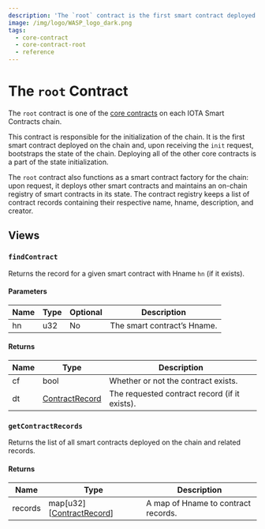 ```yaml
---
description: 'The `root` contract is the first smart contract deployed on the chain. It functions as a smart contract factory for the chain.'
image: /img/logo/WASP_logo_dark.png
tags:
  - core-contract
  - core-contract-root
  - reference
---
```


# The `root` Contract

The `root` contract is one of the [core contracts](overview.md) on each IOTA Smart Contracts chain.

This contract is responsible for the initialization of the chain. It is the first smart contract deployed on the chain and, upon receiving the `init` request, bootstraps the state of the chain. Deploying all of the other core contracts is a part of the state initialization.

The `root` contract also functions as a smart contract factory for the chain: upon request, it deploys other smart contracts and maintains an on-chain registry of smart contracts in its state. The contract registry keeps a list of contract records containing their respective name, hname, description, and creator.

## Views

### `findContract`

Returns the record for a given smart contract with Hname `hn` (if it exists).

#### Parameters

| Name | Type | Optional | Description                 |
| ---- | ---- | -------- | --------------------------- |
| hn   | u32  | No       | The smart contract’s Hname. |

#### Returns

| Name | Type                                        | Description                                   |
| ---- | ------------------------------------------- | --------------------------------------------- |
| cf   | bool                                        | Whether or not the contract exists.           |
| dt   | [ContractRecord](./types.md#contractrecord) | The requested contract record (if it exists). |

### `getContractRecords`

Returns the list of all smart contracts deployed on the chain and related records.

#### Returns

| Name    | Type                                                  | Description                         |
| ------- | ----------------------------------------------------- | ----------------------------------- |
| records | map[u32][[ContractRecord](./types.md#contractrecord)] | A map of Hname to contract records. |
